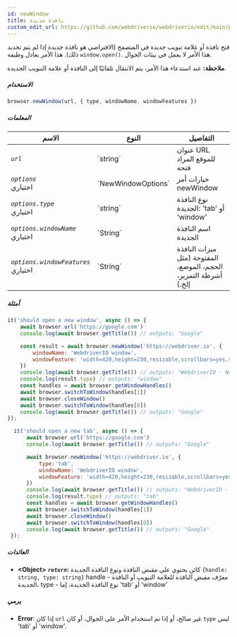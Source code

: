 ```yaml
---
id: newWindow
title: نافذة جديدة
custom_edit_url: https://github.com/webdriverio/webdriverio/edit/main/packages/webdriverio/src/commands/browser/newWindow.ts
---
```


فتح نافذة أو علامة تبويب جديدة في المتصفح (الافتراضي هو نافذة جديدة إذا لم يتم تحديد ذلك).
هذا الأمر يعادل وظيفة `window.open()`. هذا الأمر لا يعمل في بيئات الجوال.

__ملاحظة:__ عند استدعاء هذا الأمر، يتم الانتقال تلقائيًا إلى النافذة أو علامة التبويب الجديدة.

##### الاستخدام

```js
browser.newWindow(url, { type, windowName, windowFeatures })
```

##### المعلمات

<table>
  <thead>
    <tr>
      <th>الاسم</th><th>النوع</th><th>التفاصيل</th>
    </tr>
  </thead>
  <tbody>
    <tr>
      <td><code><var>url</var></code></td>
      <td>`string`</td>
      <td>عنوان URL للموقع المراد فتحه</td>
    </tr>
    <tr>
      <td><code><var>options</var></code><br /><span className="label labelWarning">اختياري</span></td>
      <td>`NewWindowOptions`</td>
      <td>خيارات أمر newWindow</td>
    </tr>
    <tr>
      <td><code><var>options.type</var></code><br /><span className="label labelWarning">اختياري</span></td>
      <td>`string`</td>
      <td>نوع النافذة الجديدة: 'tab' أو 'window'</td>
    </tr>
    <tr>
      <td><code><var>options.windowName</var></code><br /><span className="label labelWarning">اختياري</span></td>
      <td>`String`</td>
      <td>اسم النافذة الجديدة</td>
    </tr>
    <tr>
      <td><code><var>options.windowFeatures</var></code><br /><span className="label labelWarning">اختياري</span></td>
      <td>`String`</td>
      <td>ميزات النافذة المفتوحة (مثل الحجم، الموضع، أشرطة التمرير، إلخ.)</td>
    </tr>
  </tbody>
</table>

##### أمثلة

```js title="newWindowSync.js"
it('should open a new window', async () => {
    await browser.url('https://google.com')
    console.log(await browser.getTitle()) // outputs: "Google"

    const result = await browser.newWindow('https://webdriver.io', {
        windowName: 'WebdriverIO window',
        windowFeature: 'width=420,height=230,resizable,scrollbars=yes,status=1',
    })
    console.log(await browser.getTitle()) // outputs: "WebdriverIO · Next-gen browser and mobile automation test framework for Node.js"
    console.log(result.type) // outputs: "window"
    const handles = await browser.getWindowHandles()
    await browser.switchToWindow(handles[1])
    await browser.closeWindow()
    await browser.switchToWindow(handles[0])
    console.log(await browser.getTitle()) // outputs: "Google"
});

```

```js title="newTabSync.js"
  it('should open a new tab', async () => {
      await browser.url('https://google.com')
      console.log(await browser.getTitle()) // outputs: "Google"

      await browser.newWindow('https://webdriver.io', {
          type:'tab',
          windowName: 'WebdriverIO window',
          windowFeature: 'width=420,height=230,resizable,scrollbars=yes,status=1',
      })
      console.log(await browser.getTitle()) // outputs: "WebdriverIO · Next-gen browser and mobile automation test framework for Node.js"
      console.log(result.type) // outputs: "tab"
      const handles = await browser.getWindowHandles()
      await browser.switchToWindow(handles[1])
      await browser.closeWindow()
      await browser.switchToWindow(handles[0])
      console.log(await browser.getTitle()) // outputs: "Google"
 });
```

##### العائدات

- **&lt;Object&gt;**
            **<code><var>return</var></code>:**           كائن يحتوي على مقبض النافذة ونوع النافذة الجديدة `{handle: string, type: string}` handle - معرّف مقبض النافذة للعلامة التبويب أو النافذة الجديدة، type - نوع النافذة الجديدة، إما 'tab' أو 'window'    
##### يرمي

- **Error**:  إذا كان `url` غير صالح، أو إذا تم استخدام الأمر على الجوال، أو كان `type` ليس 'tab' أو 'window'.